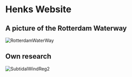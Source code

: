 # Henks Website

## A picture of the Rotterdam Waterway
![RotterdamWaterWay](https://www.portofrotterdam.com/sites/default/files/styles/por_is_content_image/public/nieuwe-waterweg.jpg?itok=SLqT1l12)


## Own research
![SubtidalWindReg2](https://raw.githubusercontent.com/henkjongbloed/henkjongbloed.github.io/main/Reg2.png)

<!---
You can use the [editor on GitHub](https://github.com/henkjongbloed/henkjongbloed.github.io/edit/main/README.md) to maintain and preview the content for your website in Markdown files.

Whenever you commit to this repository, GitHub Pages will run [Jekyll](https://jekyllrb.com/) to rebuild the pages in your site, from the content in your Markdown files.

### Markdown

Markdown is a lightweight and easy-to-use syntax for styling your writing. It includes conventions for

```markdown
Syntax highlighted code block

# Header 1
## Header 2
### Header 3

- Bulleted
- List

1. Numbered
2. List

**Bold** and _Italic_ and `Code` text

[Link](url) and ![Image](src)
```

For more details see [GitHub Flavored Markdown](https://guides.github.com/features/mastering-markdown/).

### Jekyll Themes

Your Pages site will use the layout and styles from the Jekyll theme you have selected in your [repository settings](https://github.com/henkjongbloed/henkjongbloed.github.io/settings/pages). The name of this theme is saved in the Jekyll `_config.yml` configuration file.

### Support or Contact

Having trouble with Pages? Check out our [documentation](https://docs.github.com/categories/github-pages-basics/) or [contact support](https://support.github.com/contact) and we’ll help you sort it out.
--->
